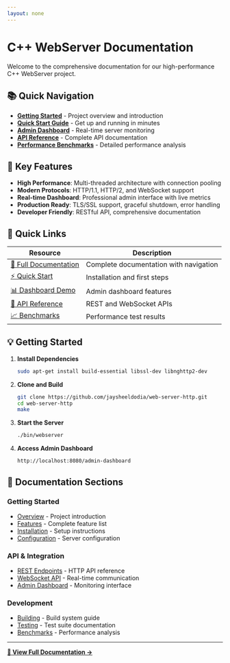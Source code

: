 ```yaml
---
layout: none
---
```

# C++ WebServer Documentation

Welcome to the comprehensive documentation for our high-performance C++ WebServer project.

## 📚 Quick Navigation

- **[Getting Started](index.html#overview)** - Project overview and introduction
- **[Quick Start Guide](index.html#quick-start)** - Get up and running in minutes
- **[Admin Dashboard](index.html#admin-dashboard)** - Real-time server monitoring
- **[API Reference](index.html#rest-endpoints)** - Complete API documentation
- **[Performance Benchmarks](index.html#benchmarks)** - Detailed performance analysis

## 🚀 Key Features

- **High Performance**: Multi-threaded architecture with connection pooling
- **Modern Protocols**: HTTP/1.1, HTTP/2, and WebSocket support
- **Real-time Dashboard**: Professional admin interface with live metrics
- **Production Ready**: TLS/SSL support, graceful shutdown, error handling
- **Developer Friendly**: RESTful API, comprehensive documentation

## 🎯 Quick Links

| Resource | Description |
|----------|-------------|
| [📖 Full Documentation](index.html) | Complete documentation with navigation |
| [⚡ Quick Start](index.html#quick-start) | Installation and first steps |
| [📊 Dashboard Demo](index.html#admin-dashboard) | Admin dashboard features |
| [🔧 API Reference](index.html#rest-endpoints) | REST and WebSocket APIs |
| [📈 Benchmarks](index.html#benchmarks) | Performance test results |

## 💡 Getting Started

1. **Install Dependencies**
   ```bash
   sudo apt-get install build-essential libssl-dev libnghttp2-dev
   ```

2. **Clone and Build**
   ```bash
   git clone https://github.com/jaysheeldodia/web-server-http.git
   cd web-server-http
   make
   ```

3. **Start the Server**
   ```bash
   ./bin/webserver
   ```

4. **Access Admin Dashboard**
   ```
   http://localhost:8080/admin-dashboard
   ```

## 📖 Documentation Sections

### Getting Started
- [Overview](index.html#overview) - Project introduction
- [Features](index.html#features) - Complete feature list
- [Installation](index.html#installation) - Setup instructions
- [Configuration](index.html#configuration) - Server configuration

### API & Integration
- [REST Endpoints](index.html#rest-endpoints) - HTTP API reference
- [WebSocket API](index.html#websocket-api) - Real-time communication
- [Admin Dashboard](index.html#admin-dashboard) - Monitoring interface

### Development
- [Building](index.html#building) - Build system guide
- [Testing](index.html#testing) - Test suite documentation
- [Benchmarks](index.html#benchmarks) - Performance analysis

---

**[📖 View Full Documentation →](index.html)**
